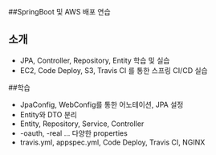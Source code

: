 ##SpringBoot 및 AWS 배포 연습

## 소개
- JPA, Controller, Repository, Entity 학습 및 실습
- EC2, Code Deploy, S3, Travis CI 를 통한 스프링 CI/CD 실습


##학습
- JpaConfig, WebConfig를 통한 어노테이션, JPA 설정
- Entity와 DTO 분리
- Entity, Repository, Service, Controller
- -oauth, -real ... 다양한 properties
- travis.yml, appspec.yml, Code Deploy, Travis CI, NGINX
